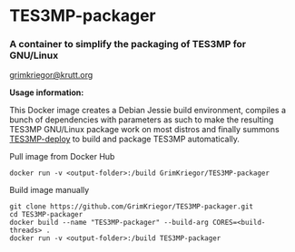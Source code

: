 # TES3MP-packager

### A container to simplify the packaging of TES3MP for GNU/Linux

<grimkriegor@krutt.org>

**Usage information:**

This Docker image creates a Debian Jessie build environment, compiles a bunch of dependencies with parameters as such to make the resulting TES3MP GNU/Linux package work on most distros and finally summons [TES3MP-deploy](https://github.com/GrimKriegor/TES3MP-deploy) to build and package TES3MP automatically.

Pull image from Docker Hub

    docker run -v <output-folder>:/build GrimKriegor/TES3MP-packager

Build image manually

    git clone https://github.com/GrimKriegor/TES3MP-packager.git
    cd TES3MP-packager
    docker build --name "TES3MP-packager" --build-arg CORES=<build-threads> .
    docker run -v <output-folder>:/build TES3MP-packager

